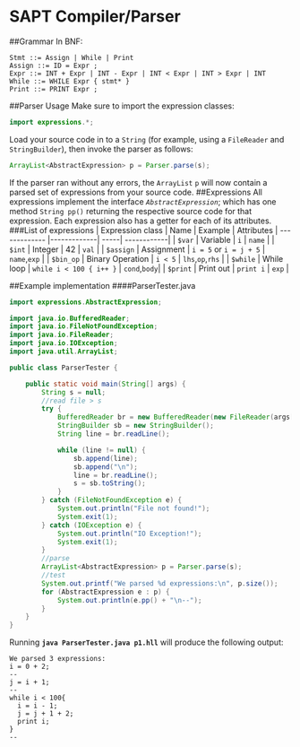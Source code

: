 # SAPT Compiler/Parser
##Grammar
In BNF:
```
Stmt ::= Assign | While | Print
Assign ::= ID = Expr ;
Expr ::= INT + Expr | INT - Expr | INT < Expr | INT > Expr | INT
While ::= WHILE Expr { stmt* }
Print ::= PRINT Expr ;
```

##Parser Usage
Make sure to import the expression classes:
```java
import expressions.*;
```
Load your source code in to a `String` (for example, using a `FileReader` and `StringBuilder`), then invoke the parser as follows:
```java
ArrayList<AbstractExpression> p = Parser.parse(s);
```
If the parser ran without any errors, the `ArrayList` `p` will now contain a parsed set of expressions from your source code.
##Expressions
All expressions implement the interface *`AbstractExpression`*; which has one method `String pp()` returning the respective source code for that expression. Each expression also has a getter for each of its attributes.
###List of expressions
| Expression class        | Name           | Example  | Attributes
| ------------- |-------------| -----| ------------|
| `$var`      | Variable | `i` | `name` |
| `$int`     | Integer      |  42 | `val` |
| `$assign` | Assignment      | `i = 5` or `i = j + 5` | `name`,`exp` |
| `$bin_op` | Binary Operation      | `i < 5` | `lhs`,`op`,`rhs` |
| `$while` | While loop      | `while i < 100 { i++ }` | `cond`,`body`|
| `$print` | Print out      | `print i` | `exp` |


##Example implementation
####ParserTester.java
```java
import expressions.AbstractExpression;

import java.io.BufferedReader;
import java.io.FileNotFoundException;
import java.io.FileReader;
import java.io.IOException;
import java.util.ArrayList;

public class ParserTester {

    public static void main(String[] args) {
        String s = null;
        //read file > s
        try {
            BufferedReader br = new BufferedReader(new FileReader(args[0]));
            StringBuilder sb = new StringBuilder();
            String line = br.readLine();

            while (line != null) {
                sb.append(line);
                sb.append("\n");
                line = br.readLine();
                s = sb.toString();
            }
        } catch (FileNotFoundException e) {
            System.out.println("File not found!");
            System.exit(1);
        } catch (IOException e) {
            System.out.println("IO Exception!");
            System.exit(1);
        }
        //parse
        ArrayList<AbstractExpression> p = Parser.parse(s);
        //test
        System.out.printf("We parsed %d expressions:\n", p.size());
        for (AbstractExpression e : p) {
            System.out.println(e.pp() + "\n--");
        }
    }
}
```
Running **`java ParserTester.java p1.hll`** will produce the following output:
```
We parsed 3 expressions:
i = 0 + 2;
--
j = i + 1;
--
while i < 100{
  i = i - 1;
  j = j + 1 + 2;
  print i;
}
--
```
